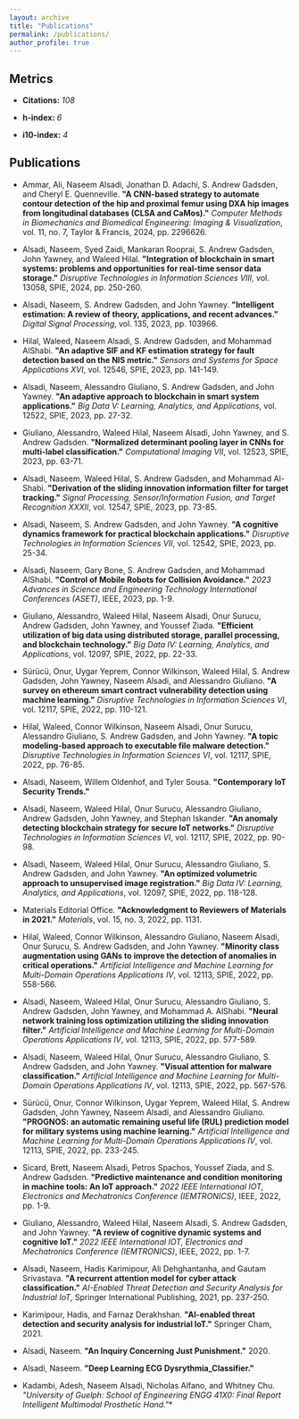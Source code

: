```yaml
---
layout: archive
title: "Publications"
permalink: /publications/
author_profile: true
---
```



## Metrics 

* **Citations:** *108*  

* **h-index:** *6* 

* **i10-index:** *4*

## Publications

- Ammar, Ali, Naseem Alsadi, Jonathan D. Adachi, S. Andrew Gadsden, and Cheryl E. Quenneville. **"A CNN-based strategy to automate contour detection of the hip and proximal femur using DXA hip images from longitudinal databases (CLSA and CaMos)."** *Computer Methods in Biomechanics and Biomedical Engineering: Imaging & Visualization*, vol. 11, no. 7, Taylor & Francis, 2024, pp. 2296626.

- Alsadi, Naseem, Syed Zaidi, Mankaran Rooprai, S. Andrew Gadsden, John Yawney, and Waleed Hilal. **"Integration of blockchain in smart systems: problems and opportunities for real-time sensor data storage."** *Disruptive Technologies in Information Sciences VIII*, vol. 13058, SPIE, 2024, pp. 250-260.

- Alsadi, Naseem, S. Andrew Gadsden, and John Yawney. **"Intelligent estimation: A review of theory, applications, and recent advances."** *Digital Signal Processing*, vol. 135, 2023, pp. 103966.

- Hilal, Waleed, Naseem Alsadi, S. Andrew Gadsden, and Mohammad AlShabi. **"An adaptive SIF and KF estimation strategy for fault detection based on the NIS metric."** *Sensors and Systems for Space Applications XVI*, vol. 12546, SPIE, 2023, pp. 141-149.

- Alsadi, Naseem, Alessandro Giuliano, S. Andrew Gadsden, and John Yawney. **"An adaptive approach to blockchain in smart system applications."** *Big Data V: Learning, Analytics, and Applications*, vol. 12522, SPIE, 2023, pp. 27-32.

- Giuliano, Alessandro, Waleed Hilal, Naseem Alsadi, John Yawney, and S. Andrew Gadsden. **"Normalized determinant pooling layer in CNNs for multi-label classification."** *Computational Imaging VII*, vol. 12523, SPIE, 2023, pp. 63-71.

- Alsadi, Naseem, Waleed Hilal, S. Andrew Gadsden, and Mohammad Al-Shabi. **"Derivation of the sliding innovation information filter for target tracking."** *Signal Processing, Sensor/Information Fusion, and Target Recognition XXXII*, vol. 12547, SPIE, 2023, pp. 73-85.

- Alsadi, Naseem, S. Andrew Gadsden, and John Yawney. **"A cognitive dynamics framework for practical blockchain applications."** *Disruptive Technologies in Information Sciences VII*, vol. 12542, SPIE, 2023, pp. 25-34.

- Alsadi, Naseem, Gary Bone, S. Andrew Gadsden, and Mohammad AlShabi. **"Control of Mobile Robots for Collision Avoidance."** *2023 Advances in Science and Engineering Technology International Conferences (ASET)*, IEEE, 2023, pp. 1-9.

- Giuliano, Alessandro, Waleed Hilal, Naseem Alsadi, Onur Surucu, Andrew Gadsden, John Yawney, and Youssef Ziada. **"Efficient utilization of big data using distributed storage, parallel processing, and blockchain technology."** *Big Data IV: Learning, Analytics, and Applications*, vol. 12097, SPIE, 2022, pp. 22-33.

- Sürücü, Onur, Uygar Yeprem, Connor Wilkinson, Waleed Hilal, S. Andrew Gadsden, John Yawney, Naseem Alsadi, and Alessandro Giuliano. **"A survey on ethereum smart contract vulnerability detection using machine learning."** *Disruptive Technologies in Information Sciences VI*, vol. 12117, SPIE, 2022, pp. 110-121.

- Hilal, Waleed, Connor Wilkinson, Naseem Alsadi, Onur Surucu, Alessandro Giuliano, S. Andrew Gadsden, and John Yawney. **"A topic modeling-based approach to executable file malware detection."** *Disruptive Technologies in Information Sciences VI*, vol. 12117, SPIE, 2022, pp. 76-85.

- Alsadi, Naseem, Willem Oldenhof, and Tyler Sousa. **"Contemporary IoT Security Trends."**

- Alsadi, Naseem, Waleed Hilal, Onur Surucu, Alessandro Giuliano, Andrew Gadsden, John Yawney, and Stephan Iskander. **"An anomaly detecting blockchain strategy for secure IoT networks."** *Disruptive Technologies in Information Sciences VI*, vol. 12117, SPIE, 2022, pp. 90-98.

- Alsadi, Naseem, Waleed Hilal, Onur Surucu, Alessandro Giuliano, S. Andrew Gadsden, and John Yawney. **"An optimized volumetric approach to unsupervised image registration."** *Big Data IV: Learning, Analytics, and Applications*, vol. 12097, SPIE, 2022, pp. 118-128.

- Materials Editorial Office. **"Acknowledgment to Reviewers of Materials in 2021."** *Materials*, vol. 15, no. 3, 2022, pp. 1131.

- Hilal, Waleed, Connor Wilkinson, Alessandro Giuliano, Naseem Alsadi, Onur Surucu, S. Andrew Gadsden, and John Yawney. **"Minority class augmentation using GANs to improve the detection of anomalies in critical operations."** *Artificial Intelligence and Machine Learning for Multi-Domain Operations Applications IV*, vol. 12113, SPIE, 2022, pp. 558-566.

- Alsadi, Naseem, Waleed Hilal, Onur Surucu, Alessandro Giuliano, S. Andrew Gadsden, John Yawney, and Mohammad A. AlShabi. **"Neural network training loss optimization utilizing the sliding innovation filter."** *Artificial Intelligence and Machine Learning for Multi-Domain Operations Applications IV*, vol. 12113, SPIE, 2022, pp. 577-589.

- Alsadi, Naseem, Waleed Hilal, Onur Surucu, Alessandro Giuliano, S. Andrew Gadsden, and John Yawney. **"Visual attention for malware classification."** *Artificial Intelligence and Machine Learning for Multi-Domain Operations Applications IV*, vol. 12113, SPIE, 2022, pp. 567-576.

- Sürücü, Onur, Connor Wilkinson, Uygar Yeprem, Waleed Hilal, S. Andrew Gadsden, John Yawney, Naseem Alsadi, and Alessandro Giuliano. **"PROGNOS: an automatic remaining useful life (RUL) prediction model for military systems using machine learning."** *Artificial Intelligence and Machine Learning for Multi-Domain Operations Applications IV*, vol. 12113, SPIE, 2022, pp. 233-245.

- Sicard, Brett, Naseem Alsadi, Petros Spachos, Youssef Ziada, and S. Andrew Gadsden. **"Predictive maintenance and condition monitoring in machine tools: An IoT approach."** *2022 IEEE International IOT, Electronics and Mechatronics Conference (IEMTRONICS)*, IEEE, 2022, pp. 1-9.

- Giuliano, Alessandro, Waleed Hilal, Naseem Alsadi, S. Andrew Gadsden, and John Yawney. **"A review of cognitive dynamic systems and cognitive IoT."** *2022 IEEE International IOT, Electronics and Mechatronics Conference (IEMTRONICS)*, IEEE, 2022, pp. 1-7.

- Alsadi, Naseem, Hadis Karimipour, Ali Dehghantanha, and Gautam Srivastava. **"A recurrent attention model for cyber attack classification."** *AI-Enabled Threat Detection and Security Analysis for Industrial IoT*, Springer International Publishing, 2021, pp. 237-250.

- Karimipour, Hadis, and Farnaz Derakhshan. **"AI-enabled threat detection and security analysis for industrial IoT."** Springer Cham, 2021.

- Alsadi, Naseem. **"An Inquiry Concerning Just Punishment."** 2020.

- Alsadi, Naseem. **"Deep Learning ECG Dysrythmia_Classifier."**

- Kadambi, Adesh, Naseem Alsadi, Nicholas Alfano, and Whitney Chu. **"University of Guelph: School of Engineering ENGG* 41X0: Final Report Intelligent Multimodal Prosthetic Hand."**
